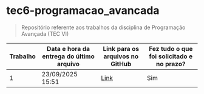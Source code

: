 # tec6-programacao_avancada
> Repositório referente aos trabalhos da disciplina de Programação Avançada (TEC VI)

| Trabalho  | Data e hora da entrega do último arquivo | Link para os arquivos no GitHub | Fez tudo o que foi solicitado e no prazo? |
| --- | --- | --- | --- |
| 1  | 23/09/2025 15:51 | [Link](https://github.com/cinthiasschneider/tec6-programacao_avancada/tree/main/trabalho1) | Sim |
